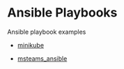 # Ansible Playbooks

Ansible playbook examples

* [minikube](minikube/README.md)

* [msteams_ansible](msteams_ansible/README.md)
